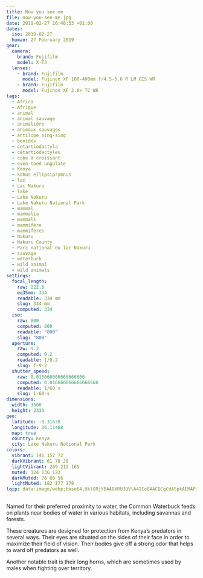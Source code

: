 ```yaml
---
title: Now you see me
file: now-you-see-me.jpg
date: 2019-02-27 16:48:53 +01:00
dates:
  iso: 2019-02-27
  human: 27 February 2019
gear:
  camera:
    brand: Fujifilm
    model: X-T3
  lenses:
    - brand: Fujifilm
      model: Fujinon XF 100-400mm f/4.5-5.6 R LM OIS WR
    - brand: Fujifilm
      model: Fujinon XF 2.0× TC WR
tags:
  - Africa
  - Afrique
  - animal
  - animal sauvage
  - animalière
  - animaux sauvages
  - antilope sing-sing
  - bovidés
  - cetartiodactyla
  - cétartiodactyles
  - cobe à croissant
  - even-toed ungulate
  - Kenya
  - kobus ellipsiprymnus
  - lac
  - Lac Nakuru
  - lake
  - Lake Nakuru
  - Lake Nakuru National Park
  - mammal
  - mammalia
  - mammals
  - mammifère
  - mammifères
  - Nakuru
  - Nakuru County
  - Parc national du lac Nakuru
  - sauvage
  - waterbuck
  - wild animal
  - wild animals
settings:
  focal_length:
    raw: 222.6
    eq35mm: 334
    readable: 334 mm
    slug: 334-mm
    computed: 334
  iso:
    raw: 800
    computed: 800
    readable: "800"
    slug: "800"
  aperture:
    raw: 9.2
    computed: 9.2
    readable: ƒ/9.2
    slug: f-9-2
  shutter_speed:
    raw: 0.016666666666666666
    computed: 0.016666666666666666
    readable: 1/60 s
    slug: 1-60-s
dimensions:
  width: 3500
  height: 2333
geo:
  latitude: -0.31638
  longitude: 36.11468
  map: true
  country: Kenya
  city: Lake Nakuru National Park
colors:
  vibrant: 146 152 72
  darkVibrant: 61 70 28
  lightVibrant: 209 212 165
  muted: 124 136 123
  darkMuted: 76 80 56
  lightMuted: 182 177 178
lqip: data:image/webp;base64,UklGRjYBAABXRUJQVlA4ICoBAACQCgCdASpkAEMAP3Gwyls0uT+kKvVcK/AuCWVtBh5JxoGgFENa0nYWbDP8UeZyOEgCszJYly/OCpeUBYUiGMQCjNQDgWmmtfjYLh21vAytTSyyzgLkkYWKmAiPBqAA/tr/MHb8+o8vJDJeRWbCXH7JXCQZFuroQb19zpRp0SD2w8H3urnCzMW2imhnZKwrX/rtJL7OMGmlpMBsVu7j7fj4CYpuyQsVKSfg/AesdrQFWAIaGH2ciHB/BW5ZXN1Q3jUpSfBqw9E7Z4TD5VAiwpZHs6OGjQxKFqCI9zDEgv5xuyi/5Y/TIgqrITST1FRgDwvPUM6O7wVTtTE3FB691NrkjmEzN3nSq/ON5fncv0MdeE7TriXtvCRd7sadk7Zw3+l96rhF2PnAAAAA
---
```


Named for their preferred proximity to water, the Common Waterbuck feeds on plants near bodies of water in various habitats, including savannas and forests.

These creatures are designed for protection from Kenya’s predators in several ways. Their eyes are situated on the sides of their face in order to maximize their field of vision. Their bodies give off a strong odor that helps to ward off predators as well.

Another notable trait is their long horns, which are sometimes used by males when fighting over territory.
